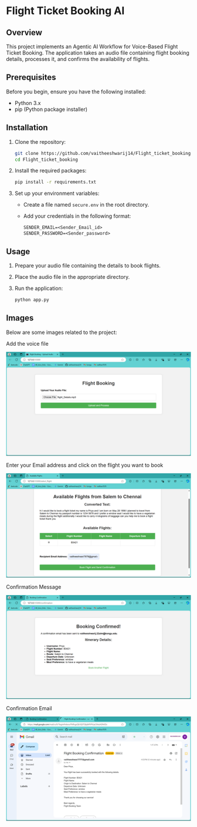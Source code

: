 # Flight Ticket Booking AI

## Overview

This project implements an Agentic AI Workflow for Voice-Based Flight Ticket Booking. The application takes an audio file containing flight booking details, processes it, and confirms the availability of flights.

## Prerequisites

Before you begin, ensure you have the following installed:

- Python 3.x
- pip (Python package installer)

## Installation

1. Clone the repository:

   ```bash
   git clone https://github.com/vaitheeshwarij14/Flight_ticket_booking.git
   cd Flight_ticket_booking
   ```

2. Install the required packages:

   ```bash
   pip install -r requirements.txt
   ```

3. Set up your environment variables:

   - Create a file named `secure.env` in the root directory.
   - Add your credentials in the following format:

     ```plaintext
     SENDER_EMAIL=<Sender_Email_id>
     SENDER_PASSWORD=<Sender_password>

     ```

## Usage

1. Prepare your audio file containing the details to book flights.
2. Place the audio file in the appropriate directory.
3. Run the application:

   ```bash
   python app.py
   ```

## Images

Below are some images related to the project:

Add the voice file

![Image 1](images/image1.png)


Enter your Email address and click on the flight you want to book

![Image 2](images/image2.png)


Confirmation Message

![Image 3](images/image3.png)


Confirmation Email 

![Image 4](images/image4.png)

